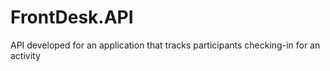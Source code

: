 # FrontDesk.API
API developed for an application that tracks participants checking-in for an activity
